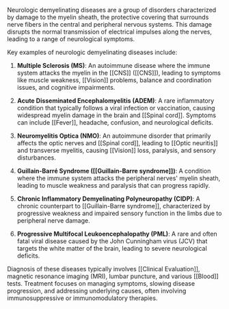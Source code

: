 Neurologic demyelinating diseases are a group of disorders characterized by damage to the myelin sheath, the protective covering that surrounds nerve fibers in the central and peripheral nervous systems. This damage disrupts the normal transmission of electrical impulses along the nerves, leading to a range of neurological symptoms.

Key examples of neurologic demyelinating diseases include:

1. **Multiple Sclerosis (MS)**: An autoimmune disease where the immune system attacks the myelin in the [[CNS]] ([[CNS]]), leading to symptoms like muscle weakness, [[Vision]] problems, balance and coordination issues, and cognitive impairments.

2. **Acute Disseminated Encephalomyelitis (ADEM)**: A rare inflammatory condition that typically follows a viral infection or vaccination, causing widespread myelin damage in the brain and [[Spinal cord]]. Symptoms can include [[Fever]], headache, confusion, and neurological deficits.

3. **Neuromyelitis Optica (NMO)**: An autoimmune disorder that primarily affects the optic nerves and [[Spinal cord]], leading to [[Optic neuritis]] and transverse myelitis, causing [[Vision]] loss, paralysis, and sensory disturbances.

4. **Guillain-Barré Syndrome ([[Guillain-Barre syndrome]])**: A condition where the immune system attacks the peripheral nerves' myelin sheath, leading to muscle weakness and paralysis that can progress rapidly.

5. **Chronic Inflammatory Demyelinating Polyneuropathy (CIDP)**: A chronic counterpart to [[Guillain-Barre syndrome]], characterized by progressive weakness and impaired sensory function in the limbs due to peripheral nerve damage.

6. **Progressive Multifocal Leukoencephalopathy (PML)**: A rare and often fatal viral disease caused by the John Cunningham virus (JCV) that targets the white matter of the brain, leading to severe neurological deficits.

Diagnosis of these diseases typically involves [[Clinical Evaluation]], magnetic resonance imaging (MRI), lumbar puncture, and various [[Blood]] tests. Treatment focuses on managing symptoms, slowing disease progression, and addressing underlying causes, often involving immunosuppressive or immunomodulatory therapies.